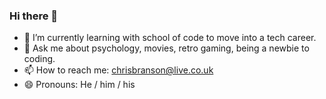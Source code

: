 ### Hi there 👋

- 🌱 I’m currently learning with school of code to move into a tech career.
- 💬 Ask me about psychology, movies, retro gaming, being a newbie to coding.
- 📫 How to reach me: chrisbranson@live.co.uk
- 😄 Pronouns: He / him / his
